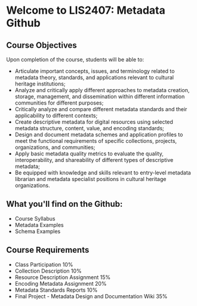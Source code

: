 # Welcome to LIS2407: Metadata Github

## Course Objectives
Upon completion of the course, students will be able to: 
* Articulate important concepts, issues, and terminology related to metadata theory, standards, and applications relevant to cultural heritage institutions; 
* Analyze and critically apply different approaches to metadata creation, storage, management, and dissemination within different information communities for different purposes; 
* Critically analyze and compare different metadata standards and their applicability to different contexts; 
* Create descriptive metadata for digital resources using selected metadata structure, content, value, and encoding standards; 
* Design and document metadata schemes and application profiles to meet the functional requirements of specific collections, projects, organizations, and communities;
* Apply basic metadata quality metrics to evaluate the quality, interoperability, and shareability of different types of descriptive metadata;
* Be equipped with knowledge and skills relevant to entry-level metadata librarian and metadata specialist positions in cultural heritage organizations.

## What you'll find on the Github:
* Course Syllabus
* Metadata Examples
* Schema Examples

## Course Requirements
* Class Participation 10%
* Collection Description 10%
* Resource Description Assignment 15%
* Encoding Metadata Assignment 20%
* Metadata Standards Reports 10%
* Final Project - Metadata Design and Documentation Wiki 35%
